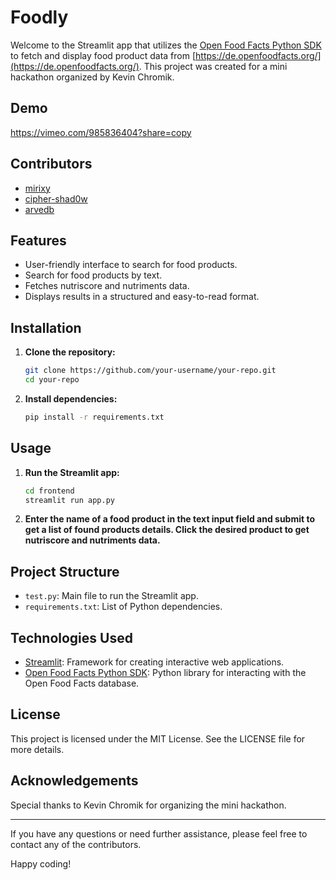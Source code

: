 
# Foodly

Welcome to the Streamlit app that utilizes the [Open Food Facts Python SDK](https://github.com/openfoodfacts/openfoodfacts-python) to fetch and display food product data from [https://de.openfoodfacts.org/](https://de.openfoodfacts.org/). This project was created for a mini hackathon organized by Kevin Chromik.

## Demo

https://vimeo.com/985836404?share=copy

## Contributors

- [mirixy](https://github.com/mirixy)
- [cipher-shad0w](https://github.com/cipher-shad0w)
- [arvedb](https://github.com/arvedb)

## Features

- User-friendly interface to search for food products.
- Search for food products by text.
- Fetches nutriscore and nutriments data.
- Displays results in a structured and easy-to-read format.

## Installation

1. **Clone the repository:**
   ```bash
   git clone https://github.com/your-username/your-repo.git
   cd your-repo
   ```

2. **Install dependencies:**
   ```bash
   pip install -r requirements.txt
   ```

## Usage

1. **Run the Streamlit app:**
   ```bash
   cd frontend
   streamlit run app.py
   ```

3. **Enter the name of a food product in the text input field and submit to get a list of found products details. Click the desired product to get nutriscore and nutriments data.**

## Project Structure

- `test.py`: Main file to run the Streamlit app.
- `requirements.txt`: List of Python dependencies.

## Technologies Used

- [Streamlit](https://streamlit.io/): Framework for creating interactive web applications.
- [Open Food Facts Python SDK](https://github.com/openfoodfacts/openfoodfacts-python): Python library for interacting with the Open Food Facts database.

## License

This project is licensed under the MIT License. See the LICENSE file for more details.

## Acknowledgements

Special thanks to Kevin Chromik for organizing the mini hackathon.

---

If you have any questions or need further assistance, please feel free to contact any of the contributors.

Happy coding!
